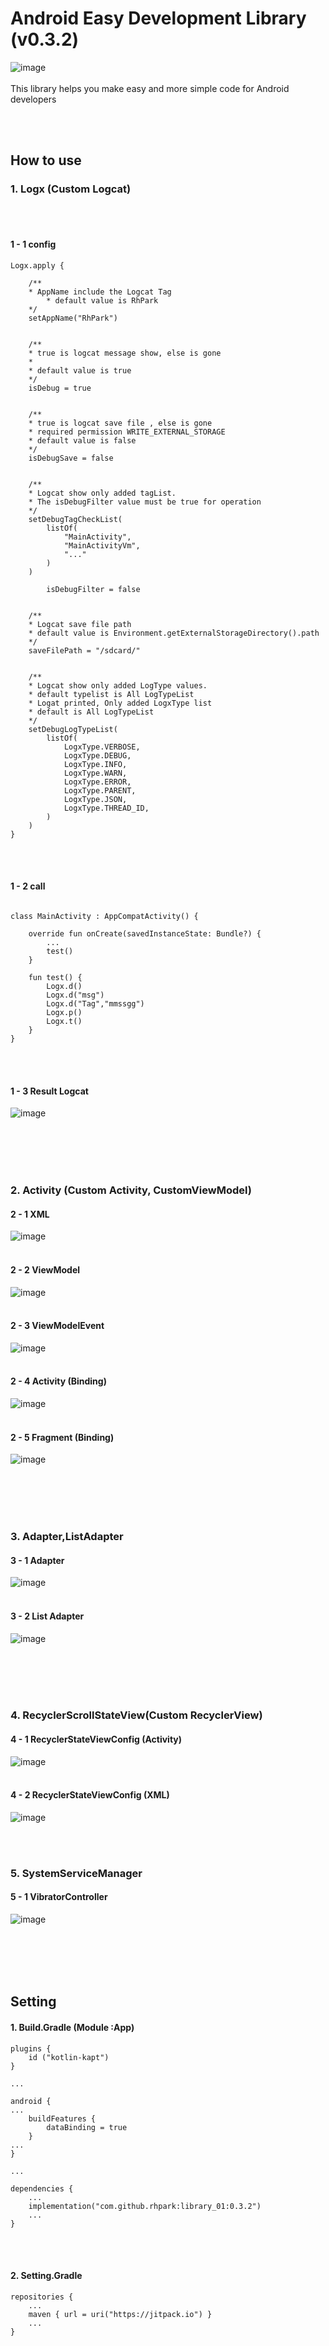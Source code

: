# Android Easy Development Library (v0.3.2)

![image](https://jitpack.io/v/rhpark/library_01.svg)
<br>
</br>
This library helps you make easy and more simple code for Android developers

<br>
</br>

## How to use

### 1. Logx (Custom Logcat)

<br>
</br>

#### 1 - 1  config
```
Logx.apply {  
  
	/**
	* AppName include the Logcat Tag 
        * default value is RhPark 
	*/
	setAppName("RhPark")  
  
  
	/**  
	* true is logcat message show, else is gone
	*  
	* default value is true 
	*/
	isDebug = true  
  
  
	/**  
	* true is logcat save file , else is gone 
	* required permission WRITE_EXTERNAL_STORAGE
	* default value is false 
	*/
	isDebugSave = false  
  
  
	/**  
	* Logcat show only added tagList.
	* The isDebugFilter value must be true for operation 
	*/		
	setDebugTagCheckList(  
        listOf(  
            "MainActivity",  
			"MainActivityVm",  
			"..."  
		)  
	)  
  
        isDebugFilter = false  
  
  
	/**  
	* Logcat save file path 
	* default value is Environment.getExternalStorageDirectory().path 
	*/
	saveFilePath = "/sdcard/"  
  
  
	/**  
	* Logcat show only added LogType values. 
	* default typelist is All LogTypeList 
	* Logat printed, Only added LogxType list 
	* default is All LogTypeList 
	*/
	setDebugLogTypeList(  
		listOf(  
		    LogxType.VERBOSE,  
			LogxType.DEBUG,  
			LogxType.INFO,  
			LogxType.WARN,  
			LogxType.ERROR,  
			LogxType.PARENT,  
			LogxType.JSON,  
			LogxType.THREAD_ID,  
		)  
    )  
}
```
<br>
</br>

####  1 - 2 call
```

class MainActivity : AppCompatActivity() {

	override fun onCreate(savedInstanceState: Bundle?) {
		...
		test()
	}

	fun test() {  
		Logx.d()  
		Logx.d("msg")  
		Logx.d("Tag","mmssgg")  
		Logx.p()  
		Logx.t()
	}
}
```
<br>
</br>

####  1 - 3 Result Logcat
![image](https://github.com/user-attachments/assets/b8176ca0-4f1b-4f59-a38d-38ef9ffe7d9c)

<br>
</br>
<br>
</br>

### 2. Activity (Custom Activity, CustomViewModel)


####  2 - 1 XML
![image](https://github.com/Rhpark/library_01/blob/master/Sample_Base_Activity_Binding_XML.png)
<br>
</br>

####  2 - 2 ViewModel
![image](https://github.com/Rhpark/library_01/blob/master/Sample_Base_Activity_Binding_ViewModel.png)
<br>
</br>

####  2 - 3 ViewModelEvent
![image](https://github.com/Rhpark/library_01/blob/master/Sample_Base_Activity_Binding_ViewModel_Event.png)
<br>
</br>

####  2 - 4 Activity (Binding)
![image](https://github.com/Rhpark/library_01/blob/master/Sample_Base_Activity_Binding_MainActivity.png)
<br>
</br>

####  2 - 5 Fragment (Binding)
![image](https://github.com/Rhpark/library_01/blob/master/Sample_Base_Fragment_Binding.png)

<br>
</br>
<br>
</br>

### 3. Adapter,ListAdapter


####  3 - 1 Adapter
![image](https://github.com/Rhpark/library_01/blob/master/Sample_Base_Binding_Adapter.png)
<br>
</br>

####  3 - 2 List Adapter
![image](https://github.com/Rhpark/library_01/blob/master/Sample_Base_Binding_List_Adapter.png)

<br>
</br>
<br>
</br>


### 4. RecyclerScrollStateView(Custom RecyclerView)

#### 4 - 1 RecyclerStateViewConfig (Activity)
![image](https://github.com/Rhpark/library_01/blob/master/Sample_Base_Binding_RecyclerScrollStateView.png)
<br>
</br>

####  4 - 2 RecyclerStateViewConfig (XML)
![image](https://github.com/Rhpark/library_01/blob/master/Sample_Base_Binding_RecyclerStateView_XML.png)


<br>
</br>


### 5. SystemServiceManager 

####  5 - 1 VibratorController
![image](https://github.com/Rhpark/library_01/blob/master/Sample_Base_SystemManager_Vibrator.png)


<br>
</br>
<br>
</br>

## Setting

#### 1. Build.Gradle (Module :App)

```
plugins {
    id ("kotlin-kapt")
}

...

android {
...
    buildFeatures {
        dataBinding = true
    }
...
}

...

dependencies {
	...
	implementation("com.github.rhpark:library_01:0.3.2")
	...
}
```
<br>
</br>

#### 2. Setting.Gradle

```
repositories {
	...
	maven { url = uri("https://jitpack.io") }
	...
}
```

<br>
</br>



